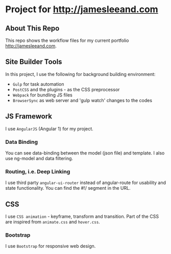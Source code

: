 # Project for http://jamesleeand.com
## About This Repo
This repo shows the workflow files for my current portfolio http://jamesleeand.com.
## Site Builder Tools
In this project, I use the following for background building environment:
* `Gulp` for task automation
* `PostCSS` and the plugins - as the CSS preprocessor
* `Webpack` for bundling JS files
* `BrowserSync` as web server and 'gulp watch' changes to the codes

## JS Framework
I use `AngularJS` (Angular 1) for my project.
### Data Binding
You can see data-binding between the model (json file) and template.
I also use ng-model and data filtering.
### Routing, i.e. Deep Linking
I use third party `angular-ui-router` instead of angular-route for usability and state functionality.
You can find the #!/ segment in the URL.

## CSS
I use `CSS animation` - keyframe, transform and transition.
Part of the CSS are inspired from `animate.css` and `hover.css`.
### Bootstrap
I use `Bootstrap` for responsive web design.
